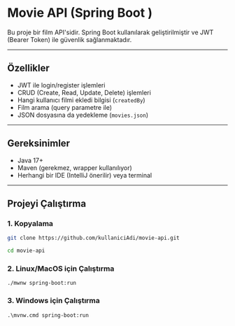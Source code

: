 #  Movie API (Spring Boot )

Bu proje bir film API'sidir. Spring Boot kullanılarak geliştirilmiştir ve JWT (Bearer Token) ile güvenlik sağlanmaktadır.

---------------------------

## Özellikler

-  JWT ile login/register işlemleri
-  CRUD (Create, Read, Update, Delete) işlemleri
-  Hangi kullanıcı filmi ekledi bilgisi (`createdBy`)
-  Film arama (query parametre ile)
-  JSON dosyasına da yedekleme (`movies.json`)

---------------------------

##  Gereksinimler

- Java 17+
- Maven (gerekmez, wrapper kullanılıyor)
- Herhangi bir IDE (IntelliJ önerilir) veya terminal

---------------------------

##  Projeyi Çalıştırma

### 1. Kopyalama


```bash
git clone https://github.com/kullaniciAdi/movie-api.git

cd movie-api
```

### 2. Linux/MacOS için Çalıştırma

```
./mwnw spring-boot:run 
```

### 3. Windows için Çalıştırma
```
.\mvnw.cmd spring-boot:run
```